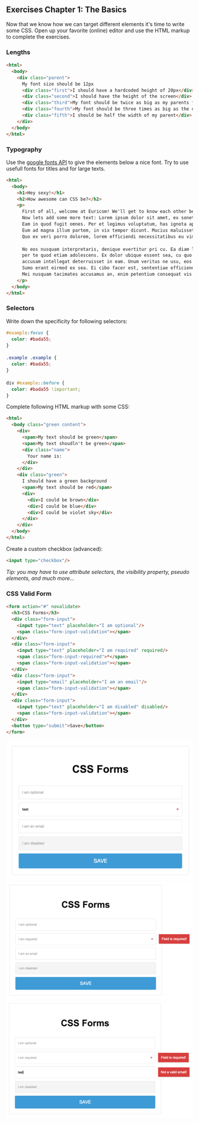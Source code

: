 ## Exercises Chapter 1: The Basics

Now that we know how we can target different elements it's time to write some CSS. Open up your favorite (online) editor and use the HTML markup to complete the exercises.

### Lengths

```html
<html>
  <body>
    <div class="parent">
      My font size should be 12px
      <div class="first">I should have a hardcoded height of 20px</div>
      <div class="second">I should have the height of the screen</div>
      <div class="third">My font should be twice as big as my parents font even when it changes</div>
      <div class="fourth">My font should be three times as big as the default font size of this document</div>
      <div class="fifth">I should be half the width of my parent</div>
    </div>
  </body>
</html>
```

### Typography

Use the [google fonts API](https://www.google.com/fonts) to give the elements below a nice font. Try to use usefull fonts for titles and for large texts.

```html
<html>
  <body>
    <h1>Hey sexy!</h1>
    <h2>How awesome can CSS be?</h2>
    <p>
      First of all, welcome at Euricom! We'll get to know each other better at the next .NET Cruise!
      Now lets add some more text: Lorem ipsum dolor sit amet, ex sonet melius constituam ius, te utroque fierent vel. 
      Eam in quod fugit omnes. Per et legimus voluptatum, has ignota aperiam qualisque no, eu quot graeci dissentias eam. 
      Eum ad magna illum partem, in vix tempor dicunt. Mucius maluisset referrentur pro ut. 
      Quo ex veri porro dolorem, lorem efficiendi necessitatibus eu vim, ius no dicant deleniti.

      No eos nusquam interpretaris, denique evertitur pri cu. Ea diam libris signiferumque eos, nobis aperiam quo te, 
      per te quod etiam adolescens. Ex dolor ubique essent sea, cu quo dolorem accusam adolescens, 
      accusam intellegat deterruisset in eam. Unum veritus ne usu, eos id iisque ocurreret instructior. 
      Sumo erant eirmod ex sea. Ei cibo facer est, sententiae efficiendi cu vix, ex duis epicuri iracundia cum. 
      Mei nusquam tacimates accusamus an, enim petentium consequat vis in, eleifend intellegam mei ut.
    </p>
  </body>
</html>
```

### Selectors

Write down the specificity for following selectors:
```css
#example:focus {
  color: #bada55;
}

.example .example {
  color: #bada55;
}

div #example::before {
  color: #bada55 !important;
}
```

Complete following HTML markup with some CSS:
```html
<html>
  <body class="green content">
    <div>
      <span>My text should be green</span>
      <span>My text shoudln't be green</span>
      <div class="name">
        Your name is:
      </div>
    </div>
    <div class="green">
      I should have a green background
      <span>My text should be red</span>
      <div>
        <div>I could be brown</div>
        <div>I could be blue</div>
        <div>I could be violet sky</div>
      </div>
    </div>
  </body>
</html>
```

Create a custom checkbox (advanced):
```html
<input type="checkbox"/>
```
*Tip: you may have to use attribute selectors, the visibility property, pseudo elements, and much more...*

### CSS Valid Form

```html
<form action="#" novalidate>
  <h3>CSS Forms</h3>
  <div class="form-input">    
    <input type="text" placeholder="I am optional"/>
    <span class="form-input-validation"></span>
  </div>
  <div class="form-input">    
    <input type="text" placeholder="I am required" required/>    
    <span class="form-input-required">*</span>
    <span class="form-input-validation"></span>
  </div>
  <div class="form-input">    
    <input type="email" placeholder="I am an email"/>
    <span class="form-input-validation"></span>
  </div>
  <div class="form-input">    
    <input type="text" placeholder="I am disabled" disabled/>
    <span class="form-input-validation"></span>
  </div>
  <button type="submit">Save</button>
</form>  
```
![alt text](Screen%20Shot%202015-11-03%20at%2000.10.02.png)
![alt text](Screen%20Shot%202015-11-03%20at%2000.10.12.png)
![alt text](Screen%20Shot%202015-11-03%20at%2000.10.22.png)
